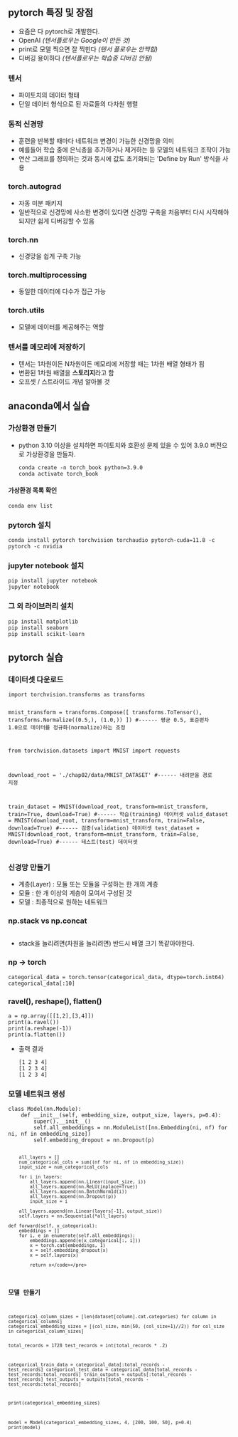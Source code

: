 <h2 id="pytorch-특징-및-장점">pytorch 특징 및 장점</h2>
<ul>
<li>요즘은 다 pytorch로 개발한다.</li>
<li>OpenAI <em>(텐서플로우는 Google이 만든 것)</em></li>
<li>print로 모델 찍으면 잘 찍힌다 <em>(텐서 플로우는 안찍힘)</em></li>
<li>디버깅 용이하다 <em>(텐서플로우는 학습중 디버깅 안됨)</em></li>
</ul>
<h3 id="텐서">텐서</h3>
<ul>
<li>파이토치의 데이터 형태</li>
<li>단일 데이터 형식으로 된 자료들의 다차원 행렬</li>
</ul>
<h3 id="동적-신경망">동적 신경망</h3>
<ul>
<li>훈련을 반복할 때마다 네트워크 변경이 가능한 신경망을 의미</li>
<li>예를들어 학습 중에 은닉층을 추가하거나 제거하는 등 모델의 네트워크 조작이 가능</li>
<li>연산 그래프를 정의하는 것과 동시에 값도 초기화되는 'Define by Run' 방식을 사용</li>
</ul>
<h3 id="torchautograd">torch.autograd</h3>
<ul>
<li>자동 미분 패키지</li>
<li>일반적으로 신경망에 사소한 변경이 있다면 신경망 구축을 처음부터 다시 시작해야되지만 쉽게 디버깅할 수 있음</li>
</ul>
<h3 id="torchnn">torch.nn</h3>
<ul>
<li>신경망을 쉽게 구축 가능</li>
</ul>
<h3 id="torchmultiprocessing">torch.multiprocessing</h3>
<ul>
<li>동일한 데이터에 다수가 접근 가능</li>
</ul>
<h3 id="torchutils">torch.utils</h3>
<ul>
<li>모델에 데이터를 제공해주는 역할</li>
</ul>
<h3 id="텐서를-메모리에-저장하기">텐서를 메모리에 저장하기</h3>
<ul>
<li>텐서는 1차원이든 N차원이든 메모리에 저장할 때는 1차원 배열 형태가 됨</li>
<li>변환된 1차원 배열을 <strong>스토리지</strong>라고 함</li>
<li>오프셋 / 스트라이드 개념 알아볼 것</li>
</ul>
<h2 id="anaconda에서-실습">anaconda에서 실습</h2>
<h3 id="가상환경-만들기">가상환경 만들기</h3>
<ul>
<li>python 3.10 이상을 설치하면 파이토치와 호환성 문제 있을 수 있어 3.9.0 버전으로 가상환경을 만들자.<pre><code>conda create -n torch_book python=3.9.0
conda activate torch_book</code></pre></li>
</ul>
<h4 id="가상환경-목록-확인">가상환경 목록 확인</h4>
<pre><code>conda env list</code></pre><h3 id="pytorch-설치">pytorch 설치</h3>
<pre><code>conda install pytorch torchvision torchaudio pytorch-cuda=11.8 -c pytorch -c nvidia</code></pre><h3 id="jupyter-notebook-설치">jupyter notebook 설치</h3>
<pre><code>pip install jupyter notebook
jupyter notebook</code></pre><h3 id="그-외-라이브러리-설치">그 외 라이브러리 설치</h3>
<pre><code>pip install matplotlib
pip install seaborn
pip install scikit-learn</code></pre><h2 id="pytorch-실습">pytorch 실습</h2>
<h3 id="데이터셋-다운로드">데이터셋 다운로드</h3>
<pre><code class="language-python">import torchvision.transforms as transforms

mnist_transform = transforms.Compose([
    transforms.ToTensor(),
    transforms.Normalize((0.5,), (1.0,))
]) #------ 평균 0.5, 표준편차 1.0으로 데이터를 정규화(normalize)하는 조정

from torchvision.datasets import MNIST
import requests

download_root = './chap02/data/MNIST_DATASET' #------ 내려받을 경로 지정

train_dataset = MNIST(download_root, transform=mnist_transform, train=True, download=True) #------ 학습(training) 데이터셋
valid_dataset = MNIST(download_root, transform=mnist_transform, train=False, download=True) #------ 검증(validation) 데이터셋
test_dataset = MNIST(download_root, transform=mnist_transform, train=False, download=True) #------ 테스트(test) 데이터셋
</code></pre>
<h3 id="신경망-만들기">신경망 만들기</h3>
<ul>
<li>계층(Layer) : 모듈 또는 모듈을 구성하는 한 개의 계층</li>
<li>모듈 : 한 개 이상의 계층이 모여서 구성된 것</li>
<li>모델 : 최종적으로 원하는 네트워크</li>
</ul>
<h3 id="npstack-vs-npconcat">np.stack vs np.concat</h3>
<p><img alt="" src="https://velog.velcdn.com/images/rimgosu/post/694b9685-97dd-408c-83d1-f4feae6e0301/image.png" /></p>
<ul>
<li>stack을 늘리려면(차원을 늘리려면) 반드시 배열 크기 똑같아야한다.</li>
</ul>
<h3 id="np---torch">np -&gt; torch</h3>
<pre><code class="language-python">categorical_data = torch.tensor(categorical_data, dtype=torch.int64)
categorical_data[:10]</code></pre>
<h3 id="ravel-reshape-flatten">ravel(), reshape(), flatten()</h3>
<pre><code class="language-python">a = np.array([[1,2],[3,4]])
print(a.ravel())
print(a.reshape(-1))
print(a.flatten())</code></pre>
<ul>
<li>출력 결과<pre><code>[1 2 3 4]
[1 2 3 4]
[1 2 3 4]</code></pre></li>
</ul>
<h3 id="모델-네트워크-생성">모델 네트워크 생성</h3>
<pre><code class="language-python">class Model(nn.Module):
    def __init__(self, embedding_size, output_size, layers, p=0.4):
        super().__init__()
        self.all_embeddings = nn.ModuleList([nn.Embedding(ni, nf) for ni, nf in embedding_size])
        self.embedding_dropout = nn.Dropout(p)

        all_layers = []
        num_categorical_cols = sum((nf for ni, nf in embedding_size))
        input_size = num_categorical_cols

        for i in layers:
            all_layers.append(nn.Linear(input_size, i))
            all_layers.append(nn.ReLU(inplace=True))
            all_layers.append(nn.BatchNorm1d(i))
            all_layers.append(nn.Dropout(p))
            input_size = i

        all_layers.append(nn.Linear(layers[-1], output_size))
        self.layers = nn.Sequential(*all_layers)

    def forward(self, x_categorical):
        embeddings = []
        for i, e in enumerate(self.all_embeddings):
            embeddings.append(e(x_categorical[:, i]))
            x = torch.cat(embeddings, 1)
            x = self.embedding_dropout(x)
            x = self.layers(x)

            return x</code></pre>
<h3 id="모델-만들기">모델 만들기</h3>
<pre><code class="language-python">categorical_column_sizes = [len(dataset[column].cat.categories) for column in categorical_columns]
categorical_embedding_sizes = [(col_size, min(50, (col_size+1)//2)) for col_size in categorical_column_sizes]

total_records = 1728
test_records = int(total_records * .2)

categorical_train_data = categorical_data[:total_records - test_records]
categorical_test_data = categorical_data[total_records - test_records:total_records]
train_outputs = outputs[:total_records - test_records]
test_outputs = outputs[total_records - test_records:total_records]

print(categorical_embedding_sizes)

model = Model(categorical_embedding_sizes, 4, [200, 100, 50], p=0.4)
print(model)</code></pre>